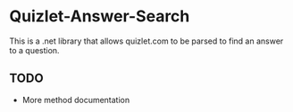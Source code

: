 # Quizlet-Answer-Search
This is a .net library that allows quizlet.com to be parsed to find an answer to a question.

## TODO
- More method documentation
